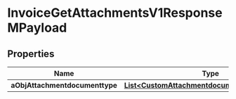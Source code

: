 

# InvoiceGetAttachmentsV1ResponseMPayload

## Properties

Name | Type | Description | Notes
------------ | ------------- | ------------- | -------------
**aObjAttachmentdocumenttype** | [**List&lt;CustomAttachmentdocumenttypeResponse&gt;**](CustomAttachmentdocumenttypeResponse.md) |  | 




